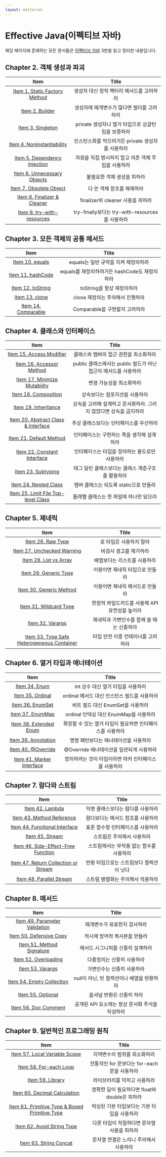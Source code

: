 ```yaml
---
layout: editorial
---
```


# Effective Java(이펙티브 자바)

해당 페이지에 존재하는 모든 문서들은
[이펙티브 자바](https://www.nl.go.kr/seoji/contents/S80100000000.do?schM=intgr_detail_view_isbn&page=1&pageUnit=10&schType=simple&schStr=%EC%9D%B4%ED%8E%99%ED%8B%B0%EB%B8%8C+%EC%9E%90%EB%B0%94&isbn=9788966262281&cipId=227313228%2C6952194)
3판을 읽고 정리한 내용입니다.

## Chapter 2. 객체 생성과 파괴

|                   Item                    |                  Title                  |
|:-----------------------------------------:|:---------------------------------------:|
| [Item 1. Static Factory Method](item1.md) |         생성자 대신 정적 팩터리 메서드를 고려하라         |
|        [Item 2. Builder](item2.md)        |         생성자에 매개변수가 많다면 빌더를 고려하라         |
|       [Item 3. Singleton](item3.md)       |     private 생성자나 열거 타입으로 싱글턴임을 보증하라     |
|  [Item 4. Noninstantiability](item4.md)   |     인스턴스화를 막으려거든 private 생성자를 사용하라      |
| [Item 5. Dependency Injection](item5.md)  |      자원을 직접 명시하지 말고 의존 객체 주입을 사용하라      |
|  [Item 6. Unnecessary Objects](item6.md)  |             불필요한 객체 생성을 피하라             |
|    [Item 7. Obsolete Object](item7.md)    |             다 쓴 객체 참조를 해제하라             |
|  [Item 8. Finalizer & Cleaner](item8.md)  |       finalizer와 cleaner 사용을 피하라        |
|  [Item 9. try-with-resources](item9.md)   | try-finally보다는 try-with-resources를 사용하라 |

## Chapter 3. 모든 객체의 공통 메서드

|               Item               |              Title              |
|:--------------------------------:|:-------------------------------:|
|   [Item 10. equals](item10.md)   |     equals는 일반 규약을 지켜 재정의하라     |
|  [Item 11. hashCode](item11.md)  | equals를 재정의하려거든 hashCode도 재정의하라 |
|  [Item 12. toString](item12.md)  |       toString을 항상 재정의하라        |
|   [Item 13. clone](item13.md)    |      clone 재정의는 주의해서 진행하라       |
| [Item 14. Comparable](item14.md) |      Comparable을 구현할지 고려하라      |

## Chapter 4. 클래스와 인터페이스

|                       Item                       |                   Title                   |
|:------------------------------------------------:|:-----------------------------------------:|
|      [Item 15. Access Modifier](item15.md)       |           클래스와 멤버의 접근 권한을 최소화하라           |
|      [Item 16. Accessor Method](item16.md)       | public 클래스에서는 public 필드가 아닌 접근자 메서드를 사용하라 |
|    [Item 17. Minimize Mutability](item17.md)     |               변경 가능성을 최소화하라               |
|        [Item 18. Composition](item18.md)         |             상속보다는 컴포지션을 사용하라              |
|        [Item 19. Inheritance](item19.md)         |   상속을 고려해 설계하고 문서화하라. 그러지 않았다면 상속을 금지하라   |
| [Item 20. Abstract Class & Interface](item20.md) |           추상 클래스보다는 인터페이스를 우선하라           |
|       [Item 21. Default Method](item21.md)       |          인터페이스는 구현하는 쪽을 생각해 설계하라          |
|     [Item 22. Constant Interface](item22.md)     |         인터페이스는 타입을 정의하는 용도로만 사용하라         |
|         [Item 23. Subtyping](item23.md)          |        태그 달린 클래스보다는 클래스 계층구조를 활용하라        |
|        [Item 24. Nested Class](item24.md)        |         멤버 클래스는 되도록 static으로 만들라          |
| [Item 25. Limit File Top-level Class](item25.md) |          톱레벨 클래스는 한 파일에 하나만 담으라           |

## Chapter 5. 제네릭

|                          Item                           |            Title            |
|:-------------------------------------------------------:|:---------------------------:|
|             [Item 26. Raw Type](item26.md)              |        로 타입은 사용하지 말라        |
|         [Item 27. Unchecked Warning](item27.md)         |        비검사 경고를 제거하라         |
|           [Item 28. List vs Array](item28.md)           |       배열보다는 리스트를 사용하라       |
|           [Item 29. Generic Type](item29.md)            |      이왕이면 제네릭 타입으로 만들라      |
|          [Item 30. Generic Method](item30.md)           |      이왕이면 제네릭 메서드로 만들라      |
|           [Item 31. Wildcard Type](item31.md)           | 한정적 와일드카드를 사용해 API 유연성을 높이라 |
|              [Item 32. Varargs](item32.md)              |   제네릭과 가변인수를 함께 쓸 때는 신중하라   |
| [Item 33. Type Safe Heterogeneous Container](item33.md) |     타입 안전 이종 컨테이너를 고려하라     |

## Chapter 6. 열거 타입과 애너테이션

|                  Item                  |              Title               |
|:--------------------------------------:|:--------------------------------:|
|       [Item 34. Enum](item34.md)       |      int 상수 대신 열거 타입을 사용하라       |
|     [Item 35. Ordinal](item35.md)      |   ordinal 메서드 대신 인스턴스 필드를 사용하라   |
|     [Item 36. EnumSet](item36.md)      |      비트 필드 대신 EnumSet을 사용하라      |
|     [Item 37. EnumMap](item37.md)      |   ordinal 인덱싱 대신 EnumMap을 사용하라   |
|  [Item 38. Extended Enum](item38.md)   | 확장할 수 있는 열거 타입이 필요하면 인터페이스를 사용하라 |
|    [Item 39. Annotation](item39.md)    |       명명 패턴보다는 애너테이션을 사용하라       |
|    [Item 40. @Override](item40.md)     |    @Override 애너테이션을 일관되게 사용하라    |
| [Item 41. Marker Interface](item41.md) |  정의하려는 것이 타입이라면 마커 인터페이스를 사용하라   |

## Chapter 7. 람다와 스트림

|                       Item                        |         Title          |
|:-------------------------------------------------:|:----------------------:|
|           [Item 42. Lambda](item42.md)            |   익명 클래스보다는 람다를 사용하라   |
|      [Item 43. Method Reference](item43.md)       |   람다보다는 메서드 참조를 사용하라   |
|    [Item 44. Functional Interface](item44.md)     |   표준 함수형 인터페이스를 사용하라   |
|           [Item 45. Stream](item45.md)            |     스트림은 주의해서 사용하라     |
|  [Item 46. Side-Effect-Free Function](item46.md)  | 스트림에서는 부작용 없는 함수를 사용하라 |
| [Item 47. Return Collection or Stream](item47.md) | 반환 타입으로는 스트림보다 컬렉션이 낫다 |
|       [Item 48. Parallel Stream](item48.md)       |   스트림 병렬화는 주의해서 적용하라   |

## Chapter 8. 메서드

|                    Item                    |            Title             |
|:------------------------------------------:|:----------------------------:|
| [Item 49. Parameter Validation](item49.md) |       매개변수가 유효한지 검사하라        |
|    [Item 50. Defensive Copy](item50.md)    |       적시에 방어적 복사본을 만들라       |
|   [Item 51. Method Signature](item51.md)   |      메서드 시그니처를 신중히 설계하라      |
|     [Item 52. Overloading](item52.md)      |        다중정의는 신중히 사용하라        |
|       [Item 53. Varargs](item53.md)        |        가변인수는 신중히 사용하라        |
|   [Item 54. Empty Collection](item54.md)   |  null이 아닌, 빈 컬렉션이나 배열을 반환하라  |
|       [Item 55. Optional](item55.md)       |        옵셔널 반환은 신중히 하라        |
|     [Item 56. Doc Comment](item56.md)      | 공개된 API 요소에는 항상 문서화 주석을 작성하라 |

## Chapter 9. 일반적인 프로그래밍 원칙

|                            Item                             |              Title              |
|:-----------------------------------------------------------:|:-------------------------------:|
|         [Item 57. Local Variable Scope](item57.md)          |         지역변수의 범위를 최소화하라         |
|             [Item 58. For-each Loop](item58.md)             | 전통적인 for 문보다는 for-each 문을 사용하라  |
|                [Item 59. Library](item59.md)                |         라이브러리를 익히고 사용하라         |
|          [Item 60. Decimal Calculation](item60.md)          | 정확한 답이 필요하다면 float와 double은 피하라 |
| [Item 61. Primitive Type & Boxed Primitive Type](item61.md) |    박싱된 기본 타입보다는 기본 타입을 사용하라     |
|           [Item 62. Avoid String Type](item62.md)           |    다른 타입이 적절하다면 문자열 사용을 피하라     |
|             [Item 63. String Concat](item63.md)             |      문자열 연결은 느리니 주의해서 사용하라      |
